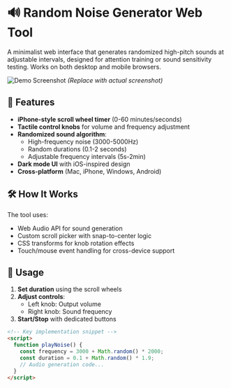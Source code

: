 # 🔊 Random Noise Generator Web Tool

A minimalist web interface that generates randomized high-pitch sounds at adjustable intervals, designed for attention training or sound sensitivity testing. Works on both desktop and mobile browsers.

![Demo Screenshot](https://via.placeholder.com/800x500/2c2c2e/FFFFFF?text=Noise+Generator+Demo) *(Replace with actual screenshot)*

## 🌟 Features

- **iPhone-style scroll wheel timer** (0-60 minutes/seconds)
- **Tactile control knobs** for volume and frequency adjustment
- **Randomized sound algorithm**:
  - High-frequency noise (3000-5000Hz)
  - Random durations (0.1-2 seconds)
  - Adjustable frequency intervals (5s-2min)
- **Dark mode UI** with iOS-inspired design
- **Cross-platform** (Mac, iPhone, Windows, Android)

## 🛠️ How It Works

The tool uses:
- Web Audio API for sound generation
- Custom scroll picker with snap-to-center logic
- CSS transforms for knob rotation effects
- Touch/mouse event handling for cross-device support

## 🚀 Usage

1. **Set duration** using the scroll wheels
2. **Adjust controls**:
   - Left knob: Output volume
   - Right knob: Sound frequency
3. **Start/Stop** with dedicated buttons

```html
<!-- Key implementation snippet -->
<script>
  function playNoise() {
    const frequency = 3000 + Math.random() * 2000;
    const duration = 0.1 + Math.random() * 1.9;
    // Audio generation code...
  }
</script>
